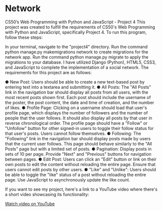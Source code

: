 # Network
CS50’s Web Programming with Python and JavaScript - Project 4 
This project was created to fulfill the requirements of CS50's Web Programming with Python and JavaScript, specifically Project 4. To run this program, follow these steps:

In your terminal, navigate to the "project4" directory.
Run the command python manage.py makemigrations network to create migrations for the network app.
Run the command python manage.py migrate to apply the migrations to your database.
I have utilized Django (Python), HTML5, CSS3, and JavaScript to complete the implementation of a social network. The requirements for this project are as follows:

⚈ New Post: Users should be able to create a new text-based post by entering text into a textarea and submitting it.
⚈ All Posts: The "All Posts" link in the navigation bar should display all posts from all users, with the most recent posts shown first.
Each post should include the username of the poster, the post content, the date and time of creation, and the number of likes.
⚈ Profile Page: Clicking on a username should load that user's profile page, which displays the number of followers and the number of people that the user follows. It should also display all posts by that user in reverse chronological order.
The profile page should have a "Follow" or "Unfollow" button for other signed-in users to toggle their follow status for that user's posts. Users cannot follow themselves.
⚈ Following: The "Following" link in the navigation bar should display posts made by users that the current user follows. This page should behave similarly to the "All Posts" page but with a limited set of posts.
⚈ Pagination: Display posts in sets of 10 per page. Provide "Next" and "Previous" buttons for navigation between pages.
⚈ Edit Post: Users can click an "Edit" button or link on their own posts to edit the content without reloading the entire page. Ensure that users cannot edit posts by other users.
⚈ "Like" and "Unlike": Users should be able to toggle the "like" status of a post without reloading the entire page. Use JavaScript to asynchronously update the like count.

If you want to see my project, here's a link to a YouTube video where there's a short video showcasing its functionality: 

[Watch video on YouTube](https://www.youtube.com/watch?v=uWpTB5i8AH0)





